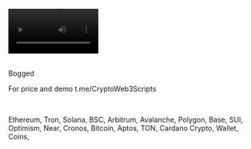 <video src='https://github.com/user-attachments/assets/b531a557-a273-46f4-ad4e-3899c9c7b523' width=180/><video />
<br />




<br />
Bogged

For price and demo
t.me/CryptoWeb3Scripts

<br />

Ethereum, Tron, Solana, BSC, Arbitrum, Avalanche, Polygon, Base, SUI, Optimism, Near, Cronos, Bitcoin, Aptos, TON, Cardano
Crypto, Wallet, Coins,
